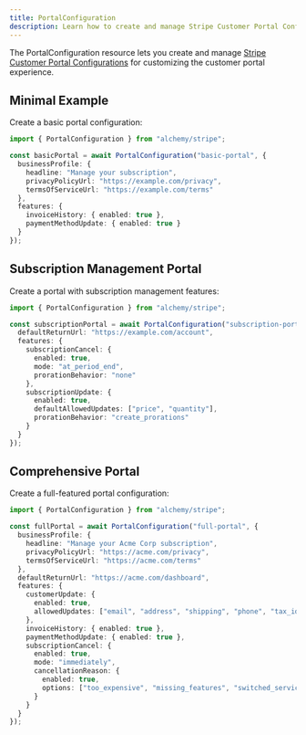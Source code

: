 ```yaml
---
title: PortalConfiguration
description: Learn how to create and manage Stripe Customer Portal Configurations using Alchemy.
---
```



The PortalConfiguration resource lets you create and manage [Stripe Customer Portal Configurations](https://stripe.com/docs/api/customer_portal/configuration) for customizing the customer portal experience.

## Minimal Example

Create a basic portal configuration:

```ts
import { PortalConfiguration } from "alchemy/stripe";

const basicPortal = await PortalConfiguration("basic-portal", {
  businessProfile: {
    headline: "Manage your subscription",
    privacyPolicyUrl: "https://example.com/privacy",
    termsOfServiceUrl: "https://example.com/terms"
  },
  features: {
    invoiceHistory: { enabled: true },
    paymentMethodUpdate: { enabled: true }
  }
});
```

## Subscription Management Portal

Create a portal with subscription management features:

```ts
import { PortalConfiguration } from "alchemy/stripe";

const subscriptionPortal = await PortalConfiguration("subscription-portal", {
  defaultReturnUrl: "https://example.com/account",
  features: {
    subscriptionCancel: {
      enabled: true,
      mode: "at_period_end",
      prorationBehavior: "none"
    },
    subscriptionUpdate: {
      enabled: true,
      defaultAllowedUpdates: ["price", "quantity"],
      prorationBehavior: "create_prorations"
    }
  }
});
```

## Comprehensive Portal

Create a full-featured portal configuration:

```ts
import { PortalConfiguration } from "alchemy/stripe";

const fullPortal = await PortalConfiguration("full-portal", {
  businessProfile: {
    headline: "Manage your Acme Corp subscription",
    privacyPolicyUrl: "https://acme.com/privacy",
    termsOfServiceUrl: "https://acme.com/terms"
  },
  defaultReturnUrl: "https://acme.com/dashboard",
  features: {
    customerUpdate: {
      enabled: true,
      allowedUpdates: ["email", "address", "shipping", "phone", "tax_id"]
    },
    invoiceHistory: { enabled: true },
    paymentMethodUpdate: { enabled: true },
    subscriptionCancel: {
      enabled: true,
      mode: "immediately",
      cancellationReason: {
        enabled: true,
        options: ["too_expensive", "missing_features", "switched_service"]
      }
    }
  }
});
```
